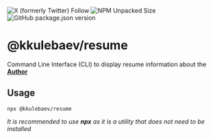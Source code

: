 ![X (formerly Twitter) Follow](https://img.shields.io/twitter/follow/kkulebaev?style=for-the-badge&labelColor=%231d9bf0)
![NPM Unpacked Size](https://img.shields.io/npm/unpacked-size/%40kkulebaev%2Fresume?style=for-the-badge)
![GitHub package.json version](https://img.shields.io/github/package-json/v/kkulebaev/resume?style=for-the-badge)

# @kkulebaev/resume

Command Line Interface (CLI) to display resume information about the **[Author](https://github.com/kkulebaev/ )**

## Usage

```
npx @kkulebaev/resume
```

_It is recommended to use **npx** as it is a utility that does not need to be installed_
